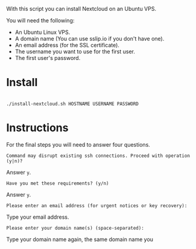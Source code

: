 With this script you can install Nextcloud on an Ubuntu VPS.

You will need the following:

 * An Ubuntu Linux VPS.
 * A domain name (You can use sslip.io if you don't have one).
 * An email address (for the SSL certificate).
 * The username you want to use for the first user.
 * The first user's password.

# Install

```

./install-nextcloud.sh HOSTNAME USERNAME PASSWORD
```

# Instructions

For the final steps you will need to answer four questions.

```
Command may disrupt existing ssh connections. Proceed with operation (y|n)?
```

Answer `y`.

```
Have you met these requirements? (y/n)
```

Answer `y`.

```
Please enter an email address (for urgent notices or key recovery):
```

Type your email address.

```
Please enter your domain name(s) (space-separated):
```

Type your domain name again, the same domain name you 
